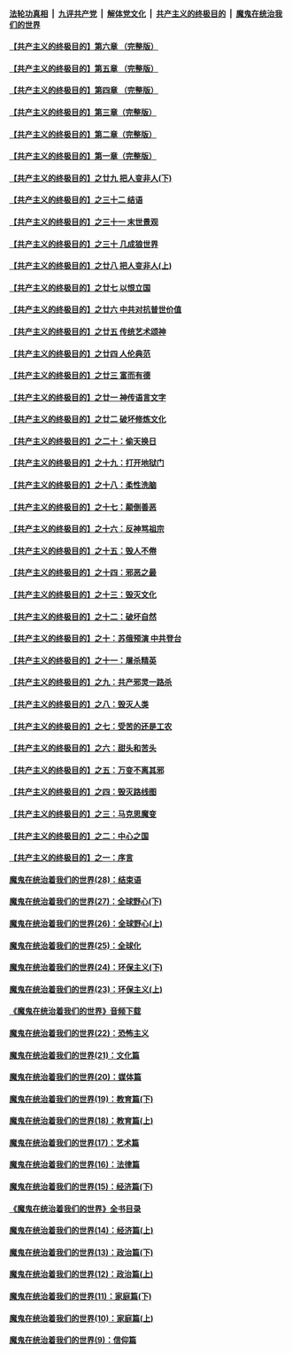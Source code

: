 ####  [法轮功真相](../../../../basic/blob/master/README.md?t=05240102) &nbsp;|&nbsp; [九评共产党](../../../../9ping.md/blob/master/README.md?t=05240102) &nbsp;|&nbsp; [解体党文化](../../../../jtdwh.md/blob/master/README.md?t=05240102)  &nbsp;|&nbsp; [共产主义的终极目的](../../../../gczydzjmd.md/blob/master/README.md?t=05240102) &nbsp;|&nbsp; [魔鬼在统治我们的世界](../../../../mgztzwmdsj.md/blob/master/README.md?t=05240102) 

#### [【共产主义的终极目的】第六章 （完整版）](../pages/nsc422/n11428913.md?t=05240102) 

#### [【共产主义的终极目的】第五章 （完整版）](../pages/nsc422/n11428912.md?t=05240102) 

#### [【共产主义的终极目的】第四章 （完整版）](../pages/nsc422/n11428907.md?t=05240102) 

#### [【共产主义的终极目的】第三章（完整版）](../pages/nsc422/n11428848.md?t=05240102) 

#### [【共产主义的终极目的】第二章（完整版）](../pages/nsc422/n11428831.md?t=05240102) 

#### [【共产主义的终极目的】第一章（完整版）](../pages/nsc422/n11417651.md?t=05240102) 

#### [【共产主义的终极目的】之廿九 把人变非人(下)](../pages/nsc422/n11344140.md?t=05240102) 

#### [【共产主义的终极目的】之三十二 结语](../pages/nsc422/n11360535.md?t=05240102) 

#### [【共产主义的终极目的】之三十一 末世景观](../pages/nsc422/n11351129.md?t=05240102) 

#### [【共产主义的终极目的】之三十 几成狼世界](../pages/nsc422/n11348280.md?t=05240102) 

#### [【共产主义的终极目的】之廿八 把人变非人(上)](../pages/nsc422/n11340492.md?t=05240102) 

#### [【共产主义的终极目的】之廿七 以恨立国](../pages/nsc422/n11336944.md?t=05240102) 

#### [【共产主义的终极目的】之廿六 中共对抗普世价值](../pages/nsc422/n11324785.md?t=05240102) 

#### [【共产主义的终极目的】之廿五 传统艺术颂神](../pages/nsc422/n11296396.md?t=05240102) 

#### [【共产主义的终极目的】之廿四 人伦典范](../pages/nsc422/n11296397.md?t=05240102) 

#### [【共产主义的终极目的】之廿三 富而有德](../pages/nsc422/n11283598.md?t=05240102) 

#### [【共产主义的终极目的】之廿一 神传语言文字](../pages/nsc422/n11263265.md?t=05240102) 

#### [【共产主义的终极目的】之廿二 破坏修炼文化](../pages/nsc422/n11245728.md?t=05240102) 

#### [【共产主义的终极目的】之二十：偷天换日](../pages/nsc422/n11238846.md?t=05240102) 

#### [【共产主义的终极目的】之十九：打开地狱门](../pages/nsc422/n11206376.md?t=05240102) 

#### [【共产主义的终极目的】之十八：柔性洗脑](../pages/nsc422/n11199994.md?t=05240102) 

#### [【共产主义的终极目的】之十七：颠倒善恶](../pages/nsc422/n11179782.md?t=05240102) 

#### [【共产主义的终极目的】之十六：反神骂祖宗](../pages/nsc422/n11166798.md?t=05240102) 

#### [【共产主义的终极目的】之十五：毁人不倦](../pages/nsc422/n11166792.md?t=05240102) 

#### [【共产主义的终极目的】之十四：邪恶之最](../pages/nsc422/n11150249.md?t=05240102) 

#### [【共产主义的终极目的】之十三：毁灭文化](../pages/nsc422/n11135227.md?t=05240102) 

#### [【共产主义的终极目的】之十二：破坏自然](../pages/nsc422/n11135214.md?t=05240102) 

#### [【共产主义的终极目的】之十：苏俄预演 中共登台](../pages/nsc422/n11118424.md?t=05240102) 

#### [【共产主义的终极目的】之十一：屠杀精英](../pages/nsc422/n11118442.md?t=05240102) 

#### [【共产主义的终极目的】之九：共产邪灵一路杀](../pages/nsc422/n11114139.md?t=05240102) 

#### [【共产主义的终极目的】之八：毁灭人类](../pages/nsc422/n11108503.md?t=05240102) 

#### [【共产主义的终极目的】之七：受苦的还是工农](../pages/nsc422/n11101809.md?t=05240102) 

#### [【共产主义的终极目的】之六：甜头和苦头](../pages/nsc422/n11096971.md?t=05240102) 

#### [【共产主义的终极目的】之五：万变不离其邪](../pages/nsc422/n11091285.md?t=05240102) 

#### [【共产主义的终极目的】之四：毁灭路线图](../pages/nsc422/n11086284.md?t=05240102) 

#### [【共产主义的终极目的】之三：马克思魔变](../pages/nsc422/n11061941.md?t=05240102) 

#### [【共产主义的终极目的】之二：中心之国](../pages/nsc422/n11047728.md?t=05240102) 

#### [【共产主义的终极目的】之一：序言](../pages/nsc422/n11086077.md?t=05240102) 

#### [魔鬼在统治着我们的世界(28)：结束语](../pages/nsc422/n10936246.md?t=05240102) 

#### [魔鬼在统治着我们的世界(27)：全球野心(下)](../pages/nsc422/n10928319.md?t=05240102) 

#### [魔鬼在统治着我们的世界(26)：全球野心(上)](../pages/nsc422/n10900318.md?t=05240102) 

#### [魔鬼在统治着我们的世界(25)：全球化](../pages/nsc422/n10788205.md?t=05240102) 

#### [魔鬼在统治着我们的世界(24)：环保主义(下)](../pages/nsc422/n10695307.md?t=05240102) 

#### [魔鬼在统治着我们的世界(23)：环保主义(上)](../pages/nsc422/n10688613.md?t=05240102) 

#### [《魔鬼在统治着我们的世界》音频下载](../pages/nsc422/n10635553.md?t=05240102) 

#### [魔鬼在统治着我们的世界(22)：恐怖主义](../pages/nsc422/n10614727.md?t=05240102) 

#### [魔鬼在统治着我们的世界(21)：文化篇](../pages/nsc422/n10597706.md?t=05240102) 

#### [魔鬼在统治着我们的世界(20)：媒体篇](../pages/nsc422/n10586579.md?t=05240102) 

#### [魔鬼在统治着我们的世界(19)：教育篇(下)](../pages/nsc422/n10564808.md?t=05240102) 

#### [魔鬼在统治着我们的世界(18)：教育篇(上)](../pages/nsc422/n10526970.md?t=05240102) 

#### [魔鬼在统治着我们的世界(17)：艺术篇](../pages/nsc422/n10499093.md?t=05240102) 

#### [魔鬼在统治着我们的世界(16)：法律篇](../pages/nsc422/n10485969.md?t=05240102) 

#### [魔鬼在统治着我们的世界(15)：经济篇(下)](../pages/nsc422/n10469975.md?t=05240102) 

#### [《魔鬼在统治着我们的世界》全书目录](../pages/nsc422/n10464261.md?t=05240102) 

#### [魔鬼在统治着我们的世界(14)：经济篇(上)](../pages/nsc422/n10457370.md?t=05240102) 

#### [魔鬼在统治着我们的世界(13)：政治篇(下)](../pages/nsc422/n10448270.md?t=05240102) 

#### [魔鬼在统治着我们的世界(12)：政治篇(上)](../pages/nsc422/n10444576.md?t=05240102) 

#### [魔鬼在统治着我们的世界(11)：家庭篇(下)](../pages/nsc422/n10440961.md?t=05240102) 

#### [魔鬼在统治着我们的世界(10)：家庭篇(上)](../pages/nsc422/n10435448.md?t=05240102) 

#### [魔鬼在统治着我们的世界(9)：信仰篇](../pages/nsc422/n10432159.md?t=05240102) 


